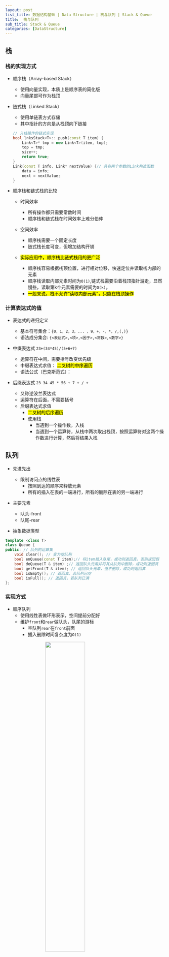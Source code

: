 ```yaml
---
layout: post
list_title: 数据结构基础 | Data Structure | 栈与队列 | Stack & Queue
title:  栈与队列 
sub_title: Stack & Queue
categories: [DataStructure]
---
```


## 栈

### 栈的实现方式

- 顺序栈（Array-based Stack）
	- 使用向量实现，本质上是顺序表的简化版
	- 向量尾部可作为栈顶

- 链式栈（Linked Stack）
	- 使用单链表方式存储
	- 其中指针的方向是从栈顶向下链接  

	```cpp
	// 入栈操作的链式实现
	bool lnksStack<T>:: push(const T item) {
		Link<T>* tmp = new Link<T>(item, top);
		top = tmp;
		size++;
		return true;
	} 
	Link(const T info, Link* nextValue) {// 具有两个参数的Link构造函数
		data = info;
		next = nextValue;
	}
	```

- 顺序栈和链式栈的比较
	- 时间效率
		- 所有操作都只需要常数时间
		- 顺序栈和链式栈在时间效率上难分伯仲

	- 空间效率
		- 顺序栈需要一个固定长度
		- 链式栈长度可变，但增加结构开销  

	- <mark>实际应用中，顺序栈比链式栈用的更广泛</mark>
		- 顺序栈容易根据栈顶位置，进行相对位移，快速定位并读取栈内部的元素
		- 顺序栈读取内部元素时间为`O(1)`,链式栈需要沿着栈顶指针游走，显然慢些，读取第k个元素需要的时间为`O(k)`。
		- <mark>一般来说，栈不允许“读取内部元素”，只能在栈顶操作 </mark>

### 计算表达式的值

- 表达式的递归定义
	- 基本符号集合：`{0，1，2，3，... ，9，+，-，*，/,(,)}`
	- 语法成分集合: `{<表达式>,<项>,<因子>,<常数>,<数字>}`

- 中缀表达式 `23+(34*45)/(5+6+7)`
	- 运算符在中间，需要括号改变优先级
	- 中缀表达式求值： <mark>二叉树的中序遍历</mark>
	- 语法公式（巴克斯范式）：

- 后缀表达式 `23 34 45 * 56 + 7 + / +`
	- 又称逆波兰表达式
	- 运算符在后面，不需要括号
	- 后缀表达式求值
		- <mark>二叉树的后序遍历</mark>
		- 使用栈
			- 当遇到一个操作数，入栈
			- 当遇到一个运算符，从栈中两次取出栈顶，按照运算符对这两个操作数进行计算，然后将结果入栈

## 队列

- 先进先出
	- 限制访问点的线性表
		- 按照到达的顺序来释放元素
		- 所有的插入在表的一端进行，所有的删除在表的另一端进行

- 主要元素
	- 队头-front
	- 队尾-rear

- 抽象数据类型

```cpp
template <class T> 
class Queue {
public: // 队列的运算集
 	void clear(); // 变为空队列
 	bool enQueue(const T item);// 将item插入队尾，成功则返回真，否则返回假
 	bool deQueue(T & item) ;// 返回队头元素并将其从队列中删除，成功则返回真
 	bool getFront(T & item); // 返回队头元素，但不删除，成功则返回真
 	bool isEmpty(); // 返回真，若队列已空
 	bool isFull(); // 返回真，若队列已满
}; 
```

### 实现方式

- 顺序队列
	- 使用线性表做环形表示，空间提前分配好
	- 维护`front`和`rear`做队头，队尾的游标
		- 空队列`rear`在`front`前面
		- 插入删除时间复杂度为`O(1)`
		
<img src="{{site.baseurl}}/assets/images/2008/07/queue1.png" style="display:block; margin-left:auto; margin-right:auto; width:50%"/>

```cpp
template <class Elem> 
class Aqueue : public Queue<Elem> {
	private:
 		int size; // 队列的最大容量
 		int front; // 队首元素指针
 		int rear; // 队尾元素指针
 		Elem *listArray; // 存储元素的数组
	public:
 		AQueue(int sz=DefaultListSize) {// 让存储元素的数组多预留一个空位
 			size = sz+1; // size数组长，sz队列最大长度
 			rear = 0; front = 1; // 也可以rear=-1; front=0
 			listArray = new Elem[size];
 		}
 		~AQueue() { delete [] listArray; }
 		void clear() { front = rear+1; } 
		int length() { reutrn (rear + 1 -front)%size; }
```

- 入队
	- 在队尾插入，移动`rear`指针

	```cpp
	bool enqueue(const Elem& it){
		if(((rear+2)%size) == front){
			return false;
		}else{
			rear = (rear+1)%size;
			listArray[rear] = it;
			return true;
		}
	}
	```
- 出队
	- 依靠移动`front`指针，不进行delete元素的操作

	```cpp
	bool dequeue(Elem& it){
		if(length() == 0 ){
			return false;
		}
		it = listArray[front];
		front = (front+1)%size;
		return true;
	}
	```

- 链式队列
	- 用单链表方式存储，队列每个元素对于链表中的一个节点
	- 插入时间复杂度为`O(1)`

### 顺序队列和链式队列比较

- 顺序队列
	- 固定存储空间
- 链式队列
	- 可以满足大小无法估计的情况
- 都不允许访问队列内部元素

- 环形队列
	- 线性表在部分元素出队后会造成空间的浪费，解决这个问题，引入环形队列，它是一个首尾相连的FIFO的数据结构，采用数组的线性空间,数据组织简单。能很快知道队列是否满为空。
	- 插入时间复杂度为`O(1)`


## 队列与栈的经典问题

### 表达式求值

如前文所述，栈的一个应用是计算表达式的值，这里说的表达式是简单的加减乘除四则运算，其求值过程可分为两步，第一步为将中缀表达式转为后缀表达式，第二步是对后缀表达式进行求值。中缀转后缀的规则如下：

1. 如果当前是数字，向后遍历直到遇到符号，输出数字
2. 如果当前是`(`，直接入栈
3. 如果当前是`)`，弹出栈中所有符号并输出，直到遇到`(`，弹出`(`
4. 如果当前是`+,-,*,/`，根据优先级入栈
	- 如果当前符号优先级>栈顶元素，直接入栈
	- 如果当前符号优先级<=栈顶个元素，弹出栈顶元素，直到遇到`(`或者优先级更高的元素

```cpp
vector<string> infix2postfix(string& postfix){
	vector<string> postfix;
	stack<char> stk;
	int i = 0;
	string num = "";
	while(i<postfix.size()){
		char c = postfix[i];
		if( isspace(c) ){
			i++;
			continue;
		}else if( isdigit(c) ){
			do{
				num+=c;
				i++;
				c = char[i];
			}while(isdigit(c));
			postfix.push_back(num);
			num = "";
			continue;
		}else if( c == '('){
			stk.push_back(c);
		}else if( c== ')' ){
			while(!stk.empty() && stk.top()!='('){
				postfix.push_back(string(1,stk.top()));
				stk.pop();
			}
			//pop ')'
			stk.pop();
		}else if( isoperator(c) ){
			while(!stk.empty() && level(c) <= level(stk.top())){
				postfix.push_back(string(1,stk.top()));
				stk.pop();
			}
			stk.push(c);
		}
		i++
	}
	//输出栈中符号
	while(!stk.emtpy()){
		postfix.push_back(string(1,stk.top()));
		stk.pop();
	}
	return postfix;
}
```

第二步是对后缀表达式进行求值，求值的算法前文已提到，这里不再赘述，代码如下

```cpp
int calculate(string& infix){
	vector<string> postfix = infix2postfix(infix);
	stack<long> stk;
	int sum=0;
	for(auto &s : postfix){
		if(isoperator(s)){
			long x = stk.top();
			stk.pop();
			long y = stk.top();
			stk.pop();
			if(s == "+"){
				stk.push(x+y);
			}else if(s =="-"){
				stk.push(y-x);
			}else if(s =="*"){
				stk.push(x*y);
			}else if(s == "/"){
				stk.push(y/x);
			}
		}else{
			stk.push(stol(s));
		}
	}
	int sum = 0;
	while(!stk.empty()){
		sum += stk.top();
		stk.pop();
	}
	return sum;
}
```

- [Basic Calculator](https://leetcode.com/problems/basic-calculator/)
- [Basic Calculator II](https://leetcode.com/problems/basic-calculator-ii/)
- [Basic Calculator III](https://leetcode.com/problems/basic-calculator-iii/)

### 括号问题

- [22. Generate Parentheses](https://leetcode.com/problems/generate-parentheses/description/)
- [301. Remove Invalid Parentheses]()



## Resources

- [CS106B-Stanford-YouTube](https://www.youtube.com/watch?v=NcZ2cu7gc-A&list=PLnfg8b9vdpLn9exZweTJx44CII1bYczuk)
- [Algorithms-Stanford-Cousera](https://www.coursera.org/learn/algorithms-divide-conquer/home/welcome)
- [算法与数据结构-1-北大-Cousera](https://www.coursera.org/learn/shuju-jiegou-suanfa/home/welcome)
- [算法与数据结构-2-北大-Cousera](https://www.coursera.org/learn/gaoji-shuju-jiegou/home/welcome)
- [算法与数据结构-1-清华-EDX](https://courses.edx.org/courses/course-v1:TsinghuaX+30240184.1x+3T2017/course/)
- [算法与数据结构-2-清华-EDX](https://courses.edx.org/courses/course-v1:PekingX+04833050X+1T2016/course/)
- [算法设计与分析-1-北大-Cousera](https://www.coursera.org/learn/algorithms/home/welcome)
- [算法设计与分析-2-北大-EDX](https://courses.edx.org/courses/course-v1:PekingX+04833050X+1T2016/course/)



